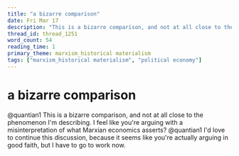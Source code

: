 ```yaml
---
title: "a bizarre comparison"
date: Fri Mar 17
description: "This is a bizarre comparison, and not at all close to the phenomenon I'm describing."
thread_id: thread_1251
word_count: 54
reading_time: 1
primary_theme: marxism_historical materialism
tags: ["marxism_historical materialism", "political economy"]
---
```


# a bizarre comparison

@quantian1 This is a bizarre comparison, and not at all close to the phenomenon I'm describing. I feel like you're arguing with a misinterpretation of what Marxian economics asserts? @quantian1 I'd love to continue this discussion, because it seems like you're actually arguing in good faith, but I have to go to work now.